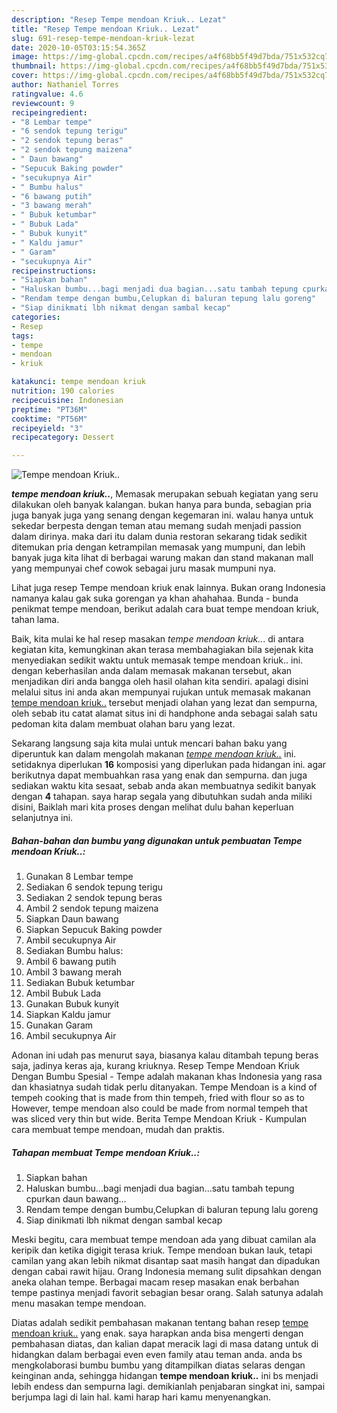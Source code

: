 ```yaml
---
description: "Resep Tempe mendoan Kriuk.. Lezat"
title: "Resep Tempe mendoan Kriuk.. Lezat"
slug: 691-resep-tempe-mendoan-kriuk-lezat
date: 2020-10-05T03:15:54.365Z
image: https://img-global.cpcdn.com/recipes/a4f68bb5f49d7bda/751x532cq70/tempe-mendoan-kriuk-foto-resep-utama.jpg
thumbnail: https://img-global.cpcdn.com/recipes/a4f68bb5f49d7bda/751x532cq70/tempe-mendoan-kriuk-foto-resep-utama.jpg
cover: https://img-global.cpcdn.com/recipes/a4f68bb5f49d7bda/751x532cq70/tempe-mendoan-kriuk-foto-resep-utama.jpg
author: Nathaniel Torres
ratingvalue: 4.6
reviewcount: 9
recipeingredient:
- "8 Lembar tempe"
- "6 sendok tepung terigu"
- "2 sendok tepung beras"
- "2 sendok tepung maizena"
- " Daun bawang"
- "Sepucuk Baking powder"
- "secukupnya Air"
- " Bumbu halus"
- "6 bawang putih"
- "3 bawang merah"
- " Bubuk ketumbar"
- " Bubuk Lada"
- " Bubuk kunyit"
- " Kaldu jamur"
- " Garam"
- "secukupnya Air"
recipeinstructions:
- "Siapkan bahan"
- "Haluskan bumbu...bagi menjadi dua bagian...satu tambah tepung cpurkan daun bawang..."
- "Rendam tempe dengan bumbu,Celupkan di baluran tepung lalu goreng"
- "Siap dinikmati lbh nikmat dengan sambal kecap"
categories:
- Resep
tags:
- tempe
- mendoan
- kriuk

katakunci: tempe mendoan kriuk 
nutrition: 190 calories
recipecuisine: Indonesian
preptime: "PT36M"
cooktime: "PT56M"
recipeyield: "3"
recipecategory: Dessert

---
```



![Tempe mendoan Kriuk..](https://img-global.cpcdn.com/recipes/a4f68bb5f49d7bda/751x532cq70/tempe-mendoan-kriuk-foto-resep-utama.jpg)

<b><i>tempe mendoan kriuk..</i></b>, Memasak merupakan sebuah kegiatan yang seru dilakukan oleh banyak kalangan. bukan hanya para bunda, sebagian pria juga banyak juga yang senang dengan kegemaran ini. walau hanya untuk sekedar berpesta dengan teman atau memang sudah menjadi passion dalam dirinya. maka dari itu dalam dunia restoran sekarang tidak sedikit ditemukan pria dengan ketrampilan memasak yang mumpuni, dan lebih banyak juga kita lihat di berbagai warung makan dan stand makanan mall yang mempunyai chef cowok sebagai juru masak mumpuni nya.

Lihat juga resep Tempe mendoan kriuk enak lainnya. Bukan orang Indonesia namanya kalau gak suka gorengan ya khan ahahahaa. Bunda - bunda penikmat tempe mendoan, berikut adalah cara buat tempe mendoan kriuk, tahan lama.

Baik, kita mulai ke hal resep masakan <i>tempe mendoan kriuk..</i>. di antara kegiatan kita, kemungkinan akan terasa membahagiakan bila sejenak kita menyediakan sedikit waktu untuk memasak tempe mendoan kriuk.. ini. dengan keberhasilan anda dalam memasak makanan tersebut, akan menjadikan diri anda bangga oleh hasil olahan kita sendiri. apalagi disini melalui situs ini anda akan mempunyai rujukan untuk memasak makanan <u>tempe mendoan kriuk..</u> tersebut menjadi olahan yang lezat dan sempurna, oleh sebab itu catat alamat situs ini di handphone anda sebagai salah satu pedoman kita dalam membuat olahan baru yang lezat.


Sekarang langsung saja kita mulai untuk mencari bahan baku yang diperuntuk kan dalam mengolah makanan <u><i>tempe mendoan kriuk..</i></u> ini. setidaknya diperlukan <b>16</b> komposisi yang diperlukan pada hidangan ini. agar berikutnya dapat membuahkan rasa yang enak dan sempurna. dan juga sediakan waktu kita sesaat, sebab anda akan membuatnya sedikit banyak dengan <b>4</b> tahapan. saya harap segala yang dibutuhkan sudah anda miliki disini, Baiklah mari kita proses dengan melihat dulu bahan keperluan selanjutnya ini.

<!--inarticleads1-->

##### Bahan-bahan dan bumbu yang digunakan untuk pembuatan Tempe mendoan Kriuk..:

1. Gunakan 8 Lembar tempe
1. Sediakan 6 sendok tepung terigu
1. Sediakan 2 sendok tepung beras
1. Ambil 2 sendok tepung maizena
1. Siapkan  Daun bawang
1. Siapkan Sepucuk Baking powder
1. Ambil secukupnya Air
1. Sediakan  Bumbu halus:
1. Ambil 6 bawang putih
1. Ambil 3 bawang merah
1. Sediakan  Bubuk ketumbar
1. Ambil  Bubuk Lada
1. Gunakan  Bubuk kunyit
1. Siapkan  Kaldu jamur
1. Gunakan  Garam
1. Ambil secukupnya Air


Adonan ini udah pas menurut saya, biasanya kalau ditambah tepung beras saja, jadinya keras aja, kurang kriuknya. Resep Tempe Mendoan Kriuk Dengan Bumbu Spesial - Tempe adalah makanan khas Indonesia yang rasa dan khasiatnya sudah tidak perlu ditanyakan. Tempe Mendoan is a kind of tempeh cooking that is made from thin tempeh, fried with flour so as to However, tempe mendoan also could be made from normal tempeh that was sliced very thin but wide. Berita Tempe Mendoan Kriuk - Kumpulan cara membuat tempe mendoan, mudah dan praktis. 

<!--inarticleads2-->

##### Tahapan membuat Tempe mendoan Kriuk..:

1. Siapkan bahan
1. Haluskan bumbu...bagi menjadi dua bagian...satu tambah tepung cpurkan daun bawang...
1. Rendam tempe dengan bumbu,Celupkan di baluran tepung lalu goreng
1. Siap dinikmati lbh nikmat dengan sambal kecap


Meski begitu, cara membuat tempe mendoan ada yang dibuat camilan ala keripik dan ketika digigit terasa kriuk. Tempe mendoan bukan lauk, tetapi camilan yang akan lebih nikmat disantap saat masih hangat dan dipadukan dengan cabai rawit hijau. Orang Indonesia memang sulit dipsahkan dengan aneka olahan tempe. Berbagai macam resep masakan enak berbahan tempe pastinya menjadi favorit sebagian besar orang. Salah satunya adalah menu masakan tempe mendoan. 

Diatas adalah sedikit pembahasan makanan tentang bahan resep <u>tempe mendoan kriuk..</u> yang enak. saya harapkan anda bisa mengerti dengan pembahasan diatas, dan kalian dapat meracik lagi di masa datang untuk di hidangkan dalam berbagai even even family atau teman anda. anda bs mengkolaborasi bumbu bumbu yang ditampilkan diatas selaras dengan keinginan anda, sehingga hidangan <b>tempe mendoan kriuk..</b> ini bs menjadi lebih endess dan sempurna lagi. demikianlah penjabaran singkat ini, sampai berjumpa lagi di lain hal. kami harap hari kamu menyenangkan.
